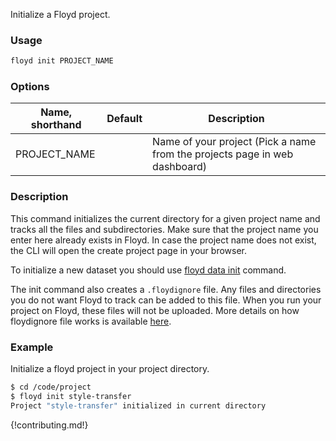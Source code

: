 Initialize a Floyd project.

### Usage
```bash
floyd init PROJECT_NAME
```

### Options
| Name, shorthand | Default | Description |
| --------------- | ------- | ----------- |
| PROJECT_NAME    |         | Name of your project (Pick a name from the projects page in web dashboard) |

### Description

This command initializes the current directory for a given project name and tracks all the files and subdirectories. 
Make sure that the project name you enter here already exists in Floyd. In case the project name does not exist, 
the CLI will open the create project page in your browser.

To initialize a new dataset you should use [floyd data init](data/#floyd-data-init) command.

The init command also creates a `.floydignore` file. Any files and directories you do not want Floyd to track can be added 
to this file. When you run your project on Floyd, these files will not be uploaded. More details on how floydignore 
file works is available [here](../home/floyd_ignore).

### Example
Initialize a floyd project in your project directory.
```bash
$ cd /code/project
$ floyd init style-transfer
Project "style-transfer" initialized in current directory
```

{!contributing.md!}
